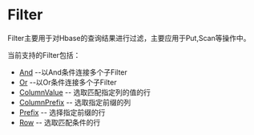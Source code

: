 Filter
======

Filter主要用于对Hbase的查询结果进行过滤，主要应用于Put,Scan等操作中。

当前支持的Filter包括：

- [And](And.md) --以And条件连接多个子Filter 
- [Or](Or.md) --以Or条件连接多个子Filter
- [ColumnValue](ColumnValue.md) -- 选取匹配指定列的值的行
- [ColumnPrefix](ColumnPrefix.md) -- 选取指定前缀的列
- [Prefix](Prefix.md) -- 选择指定前缀的行
- [Row](Row.md) -- 选取匹配条件的行


